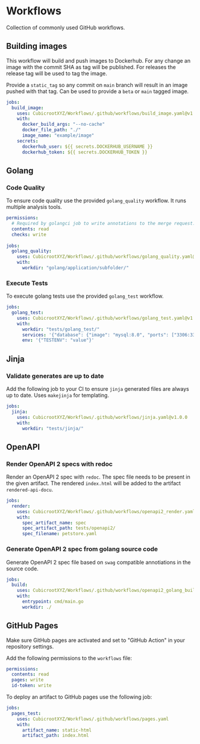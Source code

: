 # Workflows

Collection of commonly used GitHub workflows.

## Building images

This workflow will build and push images to Dockerhub. For any change an image with the commit SHA as tag will be published. For releases the release tag will be used to tag the image.

Provide a `static_tag` so any commit on `main` branch will result in an image pushed with that tag. Can be used to provide a `beta` or `main` tagged image.

```yaml
jobs:
  build_image:
    uses: CubicrootXYZ/Workflows/.github/workflows/build_image.yaml@v1.0.0
    with:
      docker_build_args: "--no-cache"
      docker_file_path: "./"
      image_name: "example/image"
    secrets:
      dockerhub_user: ${{ secrets.DOCKERHUB_USERNAME }}
      dockerhub_token: ${{ secrets.DOCKERHUB_TOKEN }}
```

## Golang

### Code Quality

To ensure code quality use the provided `golang_quality` workflow. It runs multiple analysis tools.

```yaml
permissions:
  # Required by golangci job to write annotations to the merge request.
  contents: read
  checks: write
  
jobs:
  golang_quality:
    uses: CubicrootXYZ/Workflows/.github/workflows/golang_quality.yaml@v1.0.0
    with:
      workdir: "golang/application/subfolder/"
```

### Execute Tests

To execute golang tests use the provided `golang_test` workflow.

```yaml
jobs:
  golang_test:
    uses: CubicrootXYZ/Workflows/.github/workflows/golang_test.yaml@v1.0.0
    with:
      workdir: "tests/golang_test/"
      services: '{"database": {"image": "mysql:8.0", "ports": ["3306:3306"]}}'
      env: '{"TESTENV": "value"}'
```

## Jinja

### Validate generates are up to date

Add the following job to your CI to ensure `jinja` generated files are always up to date. Uses `makejinja` for templating.

```yaml
jobs:
  jinja:
    uses: CubicrootXYZ/Workflows/.github/workflows/jinja.yaml@v1.0.0
    with:
      workdir: "tests/jinja/"
```

## OpenAPI

### Render OpenAPI 2 specs with redoc

Render an OpenAPI 2 spec with `redoc`. The spec file needs to be present in the given artifact. The rendered `index.html` will be added to the artifact `rendered-api-docu`.

```yaml
jobs:
  render:
    uses: CubicrootXYZ/Workflows/.github/workflows/openapi2_render.yaml@v1.0.0
    with:
      spec_artifact_name: spec
      spec_artifact_path: tests/openapi2/
      spec_filename: petstore.yaml
```

### Generate OpenAPI 2 spec from golang source code

Generate OpenAPI 2 spec file based on `swag` compatible annotiations in the source code.

```yaml
jobs:
  build:
    uses: CubicrootXYZ/Workflows/.github/workflows/openapi2_golang_build.yaml@v1.0.0
    with:
      entrypoint: cmd/main.go
      workdir: ./
```

## GitHub Pages

Make sure GitHub pages are activated and set to "GitHub Action" in your repository settings.

Add the following permissions to the `workflows` file:

```yaml
permissions:
  contents: read
  pages: write
  id-token: write
```

To deploy an artifact to GitHub pages use the following job:

```yaml
jobs:
  pages_test:
    uses: CubicrootXYZ/Workflows/.github/workflows/pages.yaml
    with:
      artifact_name: static-html
      artifact_path: index.html
```